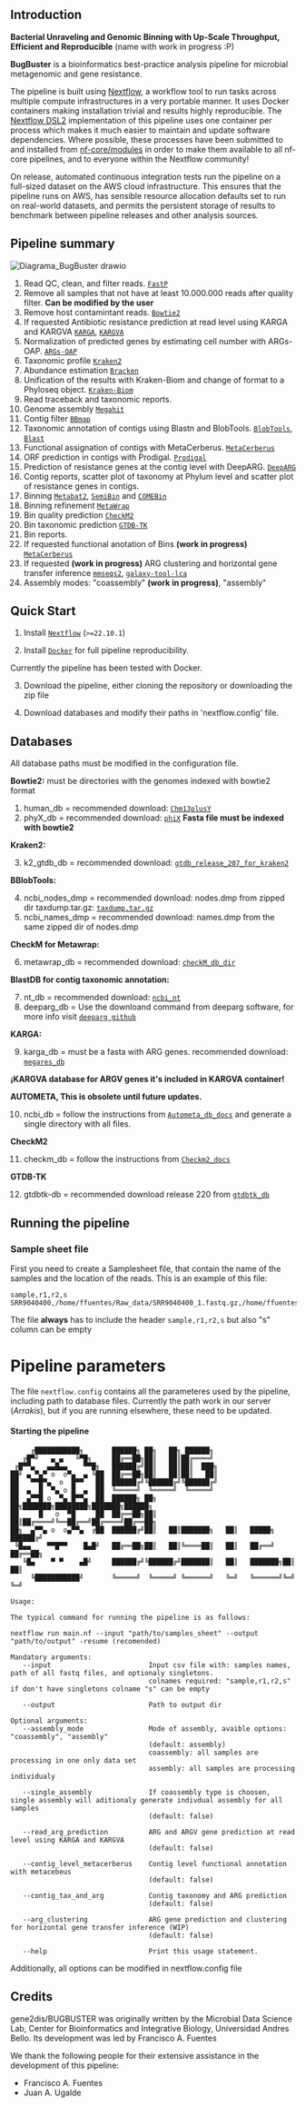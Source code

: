 ## Introduction

**Bacterial Unraveling and Genomic Binning with Up-Scale Throughput, Efficient and Reproducible** (name with work in progress :P)

**BugBuster** is a bioinformatics best-practice analysis pipeline for microbial metagenomic and gene resistance.

The pipeline is built using [Nextflow](https://www.nextflow.io), a workflow tool to run tasks across multiple compute infrastructures in a very portable manner. It uses Docker containers making installation trivial and results highly reproducible. The [Nextflow DSL2](https://www.nextflow.io/docs/latest/dsl2.html) implementation of this pipeline uses one container per process which makes it much easier to maintain and update software dependencies. Where possible, these processes have been submitted to and installed from [nf-core/modules](https://github.com/nf-core/modules) in order to make them available to all nf-core pipelines, and to everyone within the Nextflow community!

On release, automated continuous integration tests run the pipeline on a full-sized dataset on the AWS cloud infrastructure. This ensures that the pipeline runs on AWS, has sensible resource allocation defaults set to run on real-world datasets, and permits the persistent storage of results to benchmark between pipeline releases and other analysis sources.

## Pipeline summary
![Diagrama_BugBuster drawio](https://github.com/user-attachments/assets/9e54f1e8-9f6b-4181-a075-8bd2f6ebe078)

1. Read QC, clean, and filter reads. [`FastP`](https://github.com/OpenGene/fastp)
2. Remove all samples that not have at least 10.000.000 reads after quality filter. **Can be modified by the user**
3. Remove host contamintant reads. [`Bowtie2`](https://github.com/BenLangmead/bowtie2)
4. If requested Antibiotic resistance prediction at read level using KARGA and KARGVA [`KARGA`](https://github.com/DataIntellSystLab/KARGA), [`KARGVA`](https://github.com/DataIntellSystLab/KARGVA)
5. Normalization of predicted genes by estimating cell number with ARGs-OAP. [`ARGs-OAP`](https://github.com/xinehc/args_oap)
6. Taxonomic profile [`Kraken2`](https://ccb.jhu.edu/software/kraken2/)
7. Abundance estimation [`Bracken`](https://github.com/jenniferlu717/Bracken)
8. Unification of the results with Kraken-Biom and change of format to a Phyloseq object. [`Kraken-Biom`](https://github.com/smdabdoub/kraken-biom)
9. Read traceback and taxonomic reports.
10. Genome assembly [`Megahit`](https://github.com/voutcn/megahit)
11. Contig filter [`BBmap`](https://jgi.doe.gov/data-and-tools/software-tools/bbtools/bb-tools-user-guide/bbmap-guide/)
12. Taxonomic annotation of contigs using Blastn and BlobTools. [`BlobTools`](https://github.com/DRL/blobtools), [`Blast`](https://blast.ncbi.nlm.nih.gov/doc/blast-help/downloadblastdata.html)
13. Functional assignation of contigs with MetaCerberus. [`MetaCerberus`](https://github.com/raw-lab/MetaCerberus)
14. ORF prediction in contigs with Prodigal. [`Prodigal`](https://github.com/hyattpd/Prodigal)
15. Prediction of resistance genes at the contig level with DeepARG. [`DeepARG`](https://github.com/gaarangoa/deeparg)
16. Contig reports, scatter plot of taxonomy at Phylum level and scatter plot of resistance genes in contigs.
17. Binning [`Metabat2`](https://bitbucket.org/berkeleylab/metabat/src/master/), [`SemiBin`](https://github.com/BigDataBiology/SemiBin) and [`COMEBin`](https://github.com/ziyewang/COMEBin)
18. Binning refinement [`MetaWrap`](https://github.com/bxlab/metaWRAP)
19. Bin quality prediction [`CheckM2`](https://github.com/chklovski/CheckM2)
20. Bin taxonomic prediction [`GTDB-TK`](https://github.com/Ecogenomics/GTDBTk)
21. Bin reports.
22. If requested functional anotation of Bins **(work in progress)** [`MetaCerberus`](https://github.com/raw-lab/MetaCerberus)
23. If requested **(work in progress)** ARG clustering and horizontal gene transfer inference [`mmseqs2`](https://github.com/soedinglab/MMseqs2), [`galaxy-tool-lca`](https://github.com/naturalis/galaxy-tool-lca)
24. Assembly modes: "coassembly" **(work in progress)**, "assembly"

## Quick Start

1. Install [`Nextflow`](https://www.nextflow.io/docs/latest/getstarted.html#installation) (`>=22.10.1`)

2. Install [`Docker`](https://docs.docker.com/engine/installation/) for full pipeline reproducibility.

Currently the pipeline has been tested with Docker.

3. Download the pipeline, either cloning the repository or downloading the zip file

4. Download databases and modify their paths in 'nextflow.config' file.

## Databases

All database paths must be modified in the configuration file.

**Bowtie2:** must be directories with the genomes indexed with bowtie2 format
1. human_db = recommended download: [`Chm13plusY`](https://genome-idx.s3.amazonaws.com/bt/chm13.draft_v1.0_plusY.zip)
2. phyX_db = recommended download: [`phiX`](https://www.ncbi.nlm.nih.gov/nuccore/J02482.1?report=fasta) **Fasta file must be indexed with bowtie2**

**Kraken2:**

3. k2_gtdb_db = recommended download: [`gtdb_release_207_for_kraken2`](http://ftp.tue.mpg.de/ebio/projects/struo2/GTDB_release207/)

**BBlobTools:**

4. ncbi_nodes_dmp = recommended download: nodes.dmp from zipped dir taxdump.tar.gz: [`taxdump.tar.gz`](https://ftp.ncbi.nlm.nih.gov/pub/taxonomy/taxdump.tar.gz)
5. ncbi_names_dmp = recommended download: names.dmp from the same zipped dir of nodes.dmp

**CheckM for Metawrap:**

6. metawrap_db = recommended download: [`checkM_db_dir`](https://data.ace.uq.edu.au/public/CheckM_databases/checkm_data_2015_01_16.tar.gz)

**BlastDB for contig taxonomic annotation:**

7. nt_db = recommended download: [`ncbi_nt`](https://ftp.ncbi.nlm.nih.gov/blast/db/)
8. deeparg_db = Use the downloand command from deeparg software, for more info visit [`deeparg github`](https://github.com/gaarangoa/deeparg)

**KARGA:**

9. karga_db = must be a fasta with ARG genes. recommended download: [`megares_db`](https://www.meglab.org/downloads/megares_v3.00/megares_database_v3.00.fasta)

**¡KARGVA database for ARGV genes it's included in KARGVA container!**

**AUTOMETA, This is obsolete until future updates.**

10. ncbi_db = follow the instructions from [`Autometa_db_docs`](https://autometa.readthedocs.io/en/latest/databases.html) and generate a single directory with all files.

**CheckM2**

11. checkm_db = follow the instructions from [`Checkm2_docs`](https://github.com/chklovski/CheckM2)

**GTDB-TK**

12. gtdbtk-db = recommended download release 220 from [`gtdbtk_db`](https://data.ace.uq.edu.au/public/gtdb/data/releases/latest/auxillary_files/gtdbtk_package/full_package/gtdbtk_data.tar.gz)

## Running the pipeline

### Sample sheet file

First you need to create a Samplesheet file, that contain the name of the samples and the location of the reads. This is an example of this file:

```
sample,r1,r2,s
SRR9040400,/home/ffuentes/Raw_data/SRR9040400_1.fastq.gz,/home/ffuentes/Raw_data/SRR9040400_2.fastq.gz,/home/ffuentes/Raw_data/SRR9040400.fastq.gz
```

The file **always** has to include the header `sample,r1,r2,s` but also "s" column can be empty 

# Pipeline parameters

The file `nextflow.config` contains all the parameteres used by the pipeline, including path to database files. Currently the path work in our server (_Arrakis_), but if you are running elsewhere, these need to be updated. 

#### Starting the pipeline

```
     ╔███████████╗       ██████╗ ██╗   ██╗ ██████╗
   ╔█▀╝   ▄ ▄   ╚▀█╗     ██╔══██╗██║   ██║██╔════╝
 ╔█▀▀▄   ▄▄█▄▄    ▀▀█╗   ██████╔╝██║   ██║██║  ███╗
██╝ ▄ ▀▄▀ o  o▀▄  ▄ ╚██  ██╔══██╗██║   ██║██║   ██║     
██   ▀▀█▀▄  o  █▀▀   ██  ██████╔╝╚██████╔╝╚██████╔╝ 
██  ▄  █  ▀▄ o █  ▄  ██  ╚═════╝  ╚═════╝  ╚═════╝
██  ▄▀▀█ o  ▀▄ █▀▀▄  ██  ██████╗ ██╗   ██╗███████╗████████╗███████╗██████╗
██     █   o  ▀█     ██  ██╔══██╗██║   ██║██╔════╝╚══██╔══╝██╔════╝██╔══██╗
██╗  ▄▀▀▄ o  o▄▀▀▄  ╔██  ██████╔╝██║   ██║███████╗   ██║   █████╗  ██████╔╝
 ╚█▄▄    ▀▀█▀▀    █▄█╝   ██╔══██╗██║   ██║╚════██║   ██║   ██╔══╝  ██╔══██╗
   ╚█▄    ▀ ▀    ▄█╝     ██████╔╝╚██████╔╝███████║   ██║   ███████╗██║  ██║
     ╚███████████╝       ╚═════╝  ╚═════╝ ╚══════╝   ╚═╝   ╚══════╝╚═╝  ╚═╝

Usage:

The typical command for running the pipeline is as follows:

nextflow run main.nf --input "path/to/samples_sheet" --output "path/to/output" -resume (recomended)

Mandatory arguments:
   --input                        Input csv file with: samples names, path of all fastq files, and optionaly singletons.
                                  colnames required: "sample,r1,r2,s" if don't have singletons colname "s" can be empty

   --output                       Path to output dir

Optional arguments:
   --assembly_mode                Mode of assembly, avaible options: "coassembly", "assembly"
                                  (default: assembly)
                                  coassembly: all samples are processing in one only data set
                                  assembly: all samples are processing individualy

   --single_assembly              If coassembly type is choosen, single assembly will aditionaly generate indivdual assembly for all samples
                                  (default: false)

   --read_arg_prediction          ARG and ARGV gene prediction at read level using KARGA and KARGVA
                                  (default: false)

   --contig_level_metacerberus    Contig level functional annotation with metacebeus
                                  (default: false)

   --contig_tax_and_arg           Contig taxonomy and ARG prediction
                                  (default: false)

   --arg_clustering               ARG gene prediction and clustering for horizontal gene transfer inference (WIP)
                                  (default: false)

   --help                         Print this usage statement.
```
Additionally, all options can be modified in nextflow.config file
## Credits

gene2dis/BUGBUSTER was originally written by the Microbial Data Science Lab, Center for Bioinformatics and Integrative Biology, Universidad Andres Bello. Its development was led by Francisco A. Fuentes

We thank the following people for their extensive assistance in the development of this pipeline:

- Francisco A. Fuentes
- Juan A. Ugalde
